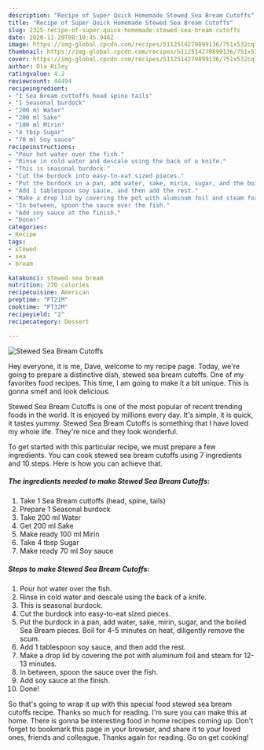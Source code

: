 ```yaml
---
description: "Recipe of Super Quick Homemade Stewed Sea Bream Cutoffs"
title: "Recipe of Super Quick Homemade Stewed Sea Bream Cutoffs"
slug: 2325-recipe-of-super-quick-homemade-stewed-sea-bream-cutoffs
date: 2020-11-20T08:10:45.946Z
image: https://img-global.cpcdn.com/recipes/5112514279899136/751x532cq70/stewed-sea-bream-cutoffs-recipe-main-photo.jpg
thumbnail: https://img-global.cpcdn.com/recipes/5112514279899136/751x532cq70/stewed-sea-bream-cutoffs-recipe-main-photo.jpg
cover: https://img-global.cpcdn.com/recipes/5112514279899136/751x532cq70/stewed-sea-bream-cutoffs-recipe-main-photo.jpg
author: Ola Riley
ratingvalue: 4.2
reviewcount: 44494
recipeingredient:
- "1 Sea Bream cuttoffs head spine tails"
- "1 Seasonal burdock"
- "200 ml Water"
- "200 ml Sake"
- "100 ml Mirin"
- "4 tbsp Sugar"
- "70 ml Soy sauce"
recipeinstructions:
- "Pour hot water over the fish."
- "Rinse in cold water and descale using the back of a knife."
- "This is seasonal burdock."
- "Cut the burdock into easy-to-eat sized pieces."
- "Put the burdock in a pan, add water, sake, mirin, sugar, and the boiled Sea Bream pieces. Boil for 4-5 minutes on heat, diligently remove the scum."
- "Add 1 tablespoon soy sauce, and then add the rest."
- "Make a drop lid by covering the pot with aluminum foil and steam for 12-13 minutes."
- "In between, spoon the sauce over the fish."
- "Add soy sauce at the finish."
- "Done!"
categories:
- Recipe
tags:
- stewed
- sea
- bream

katakunci: stewed sea bream 
nutrition: 270 calories
recipecuisine: American
preptime: "PT21M"
cooktime: "PT32M"
recipeyield: "2"
recipecategory: Dessert

---
```



![Stewed Sea Bream Cutoffs](https://img-global.cpcdn.com/recipes/5112514279899136/751x532cq70/stewed-sea-bream-cutoffs-recipe-main-photo.jpg)

Hey everyone, it is me, Dave, welcome to my recipe page. Today, we're going to prepare a distinctive dish, stewed sea bream cutoffs. One of my favorites food recipes. This time, I am going to make it a bit unique. This is gonna smell and look delicious.

Stewed Sea Bream Cutoffs is one of the most popular of recent trending foods in the world. It is enjoyed by millions every day. It's simple, it is quick, it tastes yummy. Stewed Sea Bream Cutoffs is something that I have loved my whole life. They're nice and they look wonderful.




To get started with this particular recipe, we must prepare a few ingredients. You can cook stewed sea bream cutoffs using 7 ingredients and 10 steps. Here is how you can achieve that.

<!--inarticleads1-->

##### The ingredients needed to make Stewed Sea Bream Cutoffs:

1. Take 1 Sea Bream cuttoffs (head, spine, tails)
1. Prepare 1 Seasonal burdock
1. Take 200 ml Water
1. Get 200 ml Sake
1. Make ready 100 ml Mirin
1. Take 4 tbsp Sugar
1. Make ready 70 ml Soy sauce




<!--inarticleads2-->

##### Steps to make Stewed Sea Bream Cutoffs:

1. Pour hot water over the fish.
1. Rinse in cold water and descale using the back of a knife.
1. This is seasonal burdock.
1. Cut the burdock into easy-to-eat sized pieces.
1. Put the burdock in a pan, add water, sake, mirin, sugar, and the boiled Sea Bream pieces. Boil for 4-5 minutes on heat, diligently remove the scum.
1. Add 1 tablespoon soy sauce, and then add the rest.
1. Make a drop lid by covering the pot with aluminum foil and steam for 12-13 minutes.
1. In between, spoon the sauce over the fish.
1. Add soy sauce at the finish.
1. Done!




So that's going to wrap it up with this special food stewed sea bream cutoffs recipe. Thanks so much for reading. I'm sure you can make this at home. There is gonna be interesting food in home recipes coming up. Don't forget to bookmark this page in your browser, and share it to your loved ones, friends and colleague. Thanks again for reading. Go on get cooking!
